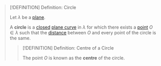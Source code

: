 >[!DEFINITION] Definition: Circle
>
>Let $\lambda$ be a [plane](../../../Surfaces/Planes/Plane.md).
>
>A **circle** is a [closed](../../../Curves/Closed%20Curve.md) [plane curve](../Plane%20Curve.md) in $\lambda$ for which there exists a [point](../../../Points%20and%20Vectors/Points%20in%20Geometry.md) $O \in \lambda$ such that the [distance](../../../Points%20and%20Vectors/Distance%20between%20Points.md) between $O$ and every point of the circle is the same.
>
>>[!DEFINITION] Definition: Centre of a Circle
>>
>>The point $O$ is known as the **centre** of the circle.
>>
>